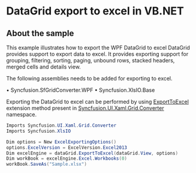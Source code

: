 # DataGrid export to excel in VB.NET
## About the sample
This example illustrates how to export the WPF DataGrid to excel
DataGrid provides support to export data to excel. It provides exporting support for grouping, filtering, sorting, paging, unbound rows, stacked headers, merged cells and details view.

The following assemblies needs to be added for exporting to excel.

•	Syncfusion.SfGridConverter.WPF
•	Syncfusion.XlsIO.Base

Exporting the DataGrid to excel can be performed by using [ExportToExcel](http://help.syncfusion.com/cr/cref_files/wpf/Syncfusion.SfGridConverter.WPF~Syncfusion.UI.Xaml.Grid.Converter.GridExcelExportExtension~ExportToExcel.html) extension method present in [Syncfusion.UI.Xaml.Grid.Converter](http://help.syncfusion.com/cr/cref_files/wpf/webtoc.html) namespace.

```c#
Imports Syncfusion.UI.Xaml.Grid.Converter
Imports Syncfusion.XlsIO

Dim options = New ExcelExportingOptions()
options.ExcelVersion = ExcelVersion.Excel2013
Dim excelEngine = dataGrid.ExportToExcel(dataGrid.View, options)
Dim workBook = excelEngine.Excel.Workbooks(0)
workBook.SaveAs("Sample.xlsx")
```
